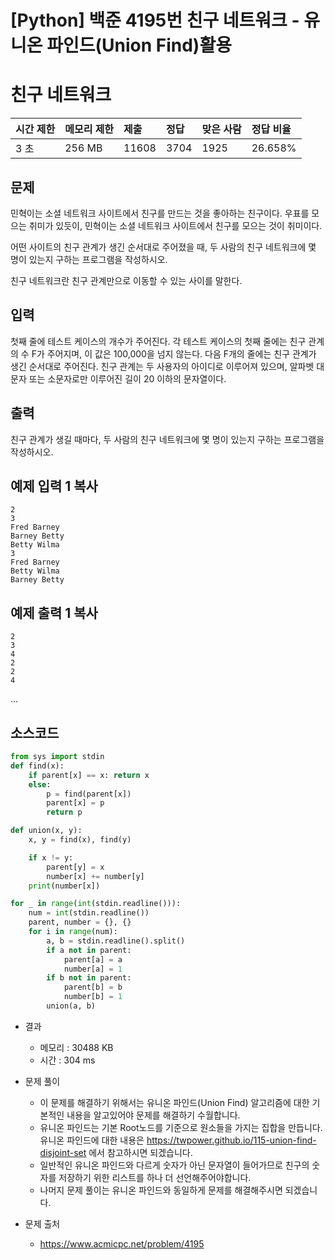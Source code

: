 # [Python] 백준 4195번 친구 네트워크 - 유니온 파인드(Union Find)활용

# 친구 네트워크  

| 시간 제한 | 메모리 제한 | 제출  | 정답 | 맞은 사람 | 정답 비율 |
| :-------- | :---------- | :---- | :--- | :-------- | :-------- |
| 3 초      | 256 MB      | 11608 | 3704 | 1925      | 26.658%   |

## 문제

민혁이는 소셜 네트워크 사이트에서 친구를 만드는 것을 좋아하는 친구이다. 우표를 모으는 취미가 있듯이, 민혁이는 소셜 네트워크 사이트에서 친구를 모으는 것이 취미이다.

어떤 사이트의 친구 관계가 생긴 순서대로 주어졌을 때, 두 사람의 친구 네트워크에 몇 명이 있는지 구하는 프로그램을 작성하시오.

친구 네트워크란 친구 관계만으로 이동할 수 있는 사이를 말한다.

## 입력

첫째 줄에 테스트 케이스의 개수가 주어진다. 각 테스트 케이스의 첫째 줄에는 친구 관계의 수 F가 주어지며, 이 값은 100,000을 넘지 않는다. 다음 F개의 줄에는 친구 관계가 생긴 순서대로 주어진다. 친구 관계는 두 사용자의 아이디로 이루어져 있으며, 알파벳 대문자 또는 소문자로만 이루어진 길이 20 이하의 문자열이다.

## 출력

친구 관계가 생길 때마다, 두 사람의 친구 네트워크에 몇 명이 있는지 구하는 프로그램을 작성하시오.

## 예제 입력 1 복사

```
2
3
Fred Barney
Barney Betty
Betty Wilma
3
Fred Barney
Betty Wilma
Barney Betty
```

## 예제 출력 1 복사

```
2
3
4
2
2
4
```

...

## 소스코드

```python
from sys import stdin
def find(x):
    if parent[x] == x: return x
    else:
        p = find(parent[x])
        parent[x] = p
        return p

def union(x, y):
    x, y = find(x), find(y)

    if x != y:
        parent[y] = x
        number[x] += number[y]
    print(number[x])

for _ in range(int(stdin.readline())):
    num = int(stdin.readline())
    parent, number = {}, {}
    for i in range(num):
        a, b = stdin.readline().split()
        if a not in parent:
            parent[a] = a
            number[a] = 1
        if b not in parent:
            parent[b] = b
            number[b] = 1
        union(a, b)
```

* 결과
  * 메모리 : 30488 KB
  * 시간 : 304 ms
* 문제 풀이
  * 이 문제를 해결하기 위해서는 유니온 파인드(Union Find) 알고리즘에 대한 기본적인 내용을 알고있어야 문제를 해결하기 수월합니다.
  * 유니온 파인드는 기본 Root노드를 기준으로 원소들을 가지는 집합을 만듭니다. 유니온 파인드에 대한 내용은 https://twpower.github.io/115-union-find-disjoint-set 에서 참고하시면 되겠습니다.
  * 일반적인 유니온 파인드와 다르게 숫자가 아닌 문자열이 들어가므로 친구의 숫자를 저장하기 위한 리스트를 하나 더 선언해주어야합니다.
  * 나머지 문제 풀이는 유니온 파인드와 동일하게 문제를 해결해주시면 되겠습니다. 

* 문제 출처

  * https://www.acmicpc.net/problem/4195

